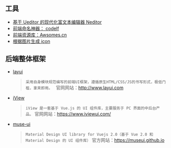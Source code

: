 ## 工具
* [基于 Ueditor 的现代化富文本编辑器 Neditor](https://github.com/notadd/neditor)
* [前端命名神器： codelf](https://github.com/unbug/codelf)
* [前端资源库：Awsomes.cn](https://www.awesomes.cn/)
* [根据图片生成 icon](http://favicon.htmlkit.com/favicon/)

## 后端整体框架
* [layui](https://github.com/sentsin/layui/)
  > `采用自身模块规范编写的前端UI框架，遵循原生HTML/CSS/JS的书写形式，极低门槛，拿来即用。 `
    官网网站：http://www.layui.com
* [iView](https://gitee.com/icarusion/iview)
  > `iView 是一套基于 Vue.js 的 UI 组件库，主要服务于 PC 界面的中后台产品。`
    官网网站：https://www.iviewui.com/
* [muse-ui](https://github.com/museui/muse-ui)
  > `Material Design UI library for Vuejs 2.0（基于 Vue 2.0 和 Material Design 的 UI 组件库）`
    官方网站：https://museui.github.io
